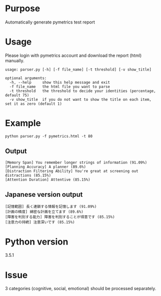 # Purpose
Automatically generate pymetrics test report

# Usage
Please login with pymetrics account and download the report (html) manually.
```
usage: parser.py [-h] [-f file_name] [-t threshold] [-v show_title]

optional arguments:
  -h, --help     show this help message and exit
  -f file_name   the html file you want to parse
  -t threshold   the threshold to decide your identities (percentage, default 75)
  -v show_title  if you do not want to show the title on each item, set it as zero (default 1)
```
# Example
```
python parser.py -f pymetrics.html -t 80
```
## Output
```
[Memory Span] You remember longer strings of information (91.09%)
[Planning Accuracy] A planner (89.6%)
[Distraction Filtering Ability] You're great at screening out distractions (85.15%)
[Attention Duration] Attentive (85.15%)
```
## Japanese version output
```
[記憶範囲] 長く連鎖する情報を記憶します (91.09%)
[計画の精度] 綿密な計画を立てます (89.6%)
[障害を判別する能力] 障害を判別することが得意です (85.15%)
[注意力の持続] 注意深いです (85.15%)
```
# Python version
3.5.1

# Issue
3 categories (cognitive, social, emotional) should be processed separately.